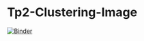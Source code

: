 # Tp2-Clustering-Image

[![Binder](https://mybinder.org/badge_logo.svg)](https://mybinder.org/v2/gh/oumaymaabdesslem/Tp2-Clustering-Image/main)
